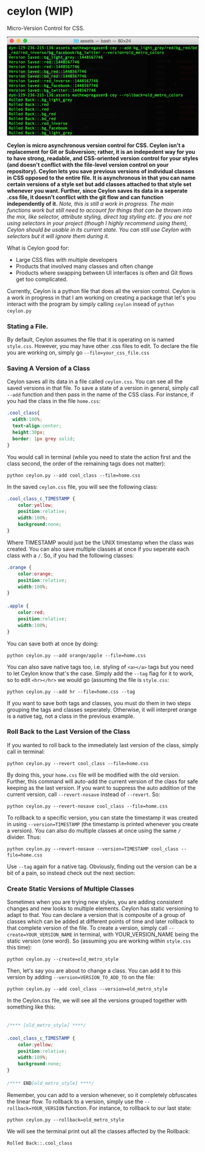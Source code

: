 # ceylon (WIP)
Micro-Version Control for CSS.  

![Screenshot of Ceylon](img/cey2.png)

**Ceylon is micro asynchronous version control for CSS.  Ceylon isn't a replacement for Git or Subversion; rather, it is an indepedent way for you to have strong, readable, and CSS-oriented version control for your styles (and doesn't conflict with the file-level version control on your repository).  Ceylon lets you save previous versions of individual classes in CSS opposed to the entire file.  It is asynchronous in that you can name certain versions of a style set but add classes attached to that style set whenever you want.  Further, since Ceylon saves its data in a seperate .css file, it doesn't conflict with the git flow and can function independently of it.** *Note, this is still a work in progress.  The main functions work but still need to account for things that can be thrown into the mix, like selector, attribute styling, direct tag styling etc.  If you are not using selectors in your project (though I highly recommend using them), Ceylon should be usable in its current state. You can still use Ceylon with selectors but it will ignore them during it.*

What is Ceylon good for:
- Large CSS files with multiple developers
- Products that involved many classes and often change
- Products where swapping between UI interfaces is often and Git flows get too complicated. 


Currently, Ceylon is a python file that does all the version control.  Ceylon is a work in progress in that I am working on creating a package that let's you interact with the program by simply calling `ceylon` insead of `python ceylon.py`  


### Stating a File. 
By default, Ceylon assumes the file that it is operating on is named `style.css`.  However, you may have other .css files to edit.  To declare the file you are working on, simply go `--file=your_css_file.css`

### Saving A Version of a Class
Ceylon saves all its data in a file called `ceylon.css`.  You can see all the saved versions in that file.  To save a state of a version in general, simply call `--add` function and then pass in the name of the CSS class.  For instance, if you had the class in the file `home.css`: 

```CSS
.cool_class{
  width:100%;
  text-align:center;
  height:30px;
  border: 1px grey solid;
}
```

You would call in terminal (while you need to state the action first and the class second, the order of the remaining tags does not matter):

```
python ceylon.py --add cool_class --file=home.css
```

In the saved ```ceylon.css``` file, you will see the following class:

```CSS
.cool_class_c_TIMESTAMP {
    color:yellow;
    position:relative;
    width:100%;
    background:none;
}
```

Where TIMESTAMP would just be the UNIX timestamp when the class was created.  You can also save multiple classes at once if you seperate each class with a `/`.  So, if you had the following classes:

```CSS
.orange {
    color:orange;
    position:relative;
    width:100%;
}

.apple {
    color:red;
    position:relative;
    width:100%;
}
```

You can save both at once by doing: 
```
python ceylon.py --add orange/apple --file=home.css
```

You can also save native tags too, i.e. styling of `<a></a>` tags but you need to let Ceylon know that's the case.  Simply add the `--tag` flag for it to work, so to edit `<hr></hr>` we would go (assuming the file is `style.css`:


```
python ceylon.py --add hr --file=home.css --tag
```
If you want to save both tags and classes, you must do them in two steps grouping the tags and classes seperately.  Otherwise, it will interpret orange is a native tag, not a class in the previous example. 

### Roll Back to the Last Version of the Class

If you wanted to roll back to the immediately last version of the class, simply call in terminal:

```
python ceylon.py --revert cool_class --file=home.css
```

By doing this, your `home.css` file will be modified with the old version.  Further, this command will auto-add the current version of the class for safe keeping as the last version.  If you want to suppress the auto addition of the current version, call `--revert-nosave` instead of `--revert`. So: 

```
python ceylon.py --revert-nosave cool_class --file=home.css
```

To rollback to a specific version, you can state the timestamp it was created in using `--version=TIMESTAMP` (the timestamp is printed whenever you create a version).  You can also do multiple classes at once using the same `/` divider.  Thus: 
```
python ceylon.py --revert-nosave --version=TIMESTAMP cool_class --file=home.css
```

Use `--tag` again for a native tag.  Obviously, finding out the version can be a bit of a pain, so instead check out the next section:

### Create Static Versions of Multiple Classes

Sometimes when you are trying new styles, you are adding consistent changes and new looks to multiple elements.  Ceylon has static versioning to adapt to that. You can declare a version that is composite of a group of classes which can be added at different points of time and later rollback to that complete version of the file.  To create a version, simply call `--create=YOUR_VERSION_NAME` in terminal, with YOUR_VERSION_NAME being the static version (one word).  So (assuming you are working within `style.css` this time):

```
python ceylon.py --create=old_metro_style
```

Then, let's say you are about to change a class. You can add it to this version by adding `--version=VERSION_TO_ADD_TO` on the file: 

```
python ceylon.py --add cool_class --version=old_metro_style
```
In the Ceylon.css file, we will see all the versions grouped together with something like this: 

```CSS

/**** [old_metro_style] ****/

.cool_class_c_TIMESTAMP {
    color:yellow;
    position:relative;
    width:100%;
    background:none;
}

/**** END[old_metro_style] ****/

```
Remember, you can add to a version whenever, so it completely obfuscates the linear flow.  To rollback to a version, simply use the `--rollback=YOUR_VERSION` function.  For instance, to rollback to our last state: 

```
python ceylon.py --rollback=old_metro_style
```

We will see the terminal print out all the classes affected by the Rollback: 

```
Rolled Back::.cool_class
```
